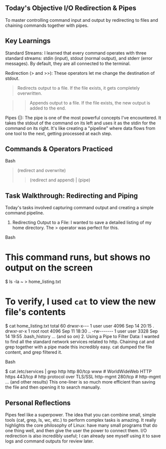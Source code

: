 ## Today's Objective I/O Redirection & Pipes
To master controlling command input and output by redirecting to files and chaining commands together with pipes.

## Key Learnings
Standard Streams: I learned that every command operates with three standard streams: stdin (input), stdout (normal output), and stderr (error messages). By default, they are all connected to the terminal.

Redirection (> and >>): These operators let me change the destination of stdout.

> Redirects output to a file. If the file exists, it gets completely overwritten.

>> Appends output to a file. If the file exists, the new output is added to the end.

Pipes (|): The pipe is one of the most powerful concepts I've encountered. It takes the stdout of the command on its left and uses it as the stdin for the command on its right. It's like creating a "pipeline" where data flows from one tool to the next, getting processed at each step.

## Commands & Operators Practiced
Bash

>   (redirect and overwrite)
>>  (redirect and append)
|   (pipe)
## Task Walkthrough: Redirecting and Piping
Today's tasks involved capturing command output and creating a simple command pipeline.

1. Redirecting Output to a File:
I wanted to save a detailed listing of my home directory. The > operator was perfect for this.

Bash

# This command runs, but shows no output on the screen
$ ls -la ~ > home_listing.txt

# To verify, I used `cat` to view the new file's contents
$ cat home_listing.txt
total 60
drwxr-x--- 1 user user 4096 Sep 14 20:15 .
drwxr-xr-x 1 root root 4096 Sep 11 18:30 ..
-rw------- 1 user user 3328 Sep 14 19:55 .bash_history
... (and so on)
2. Using a Pipe to Filter Data:
I wanted to find all the standard network services related to http. Chaining cat and grep together with a pipe made this incredibly easy. cat dumped the file content, and grep filtered it.

Bash

$ cat /etc/services | grep http
http            80/tcp          www             # WorldWideWeb HTTP
https           443/tcp                         # http protocol over TLS/SSL
http-mgmt       280/tcp                         # http-mgmt
... (and other results)
This one-liner is so much more efficient than saving the file and then opening it to search manually.

## Personal Reflections
Pipes feel like a superpower. The idea that you can combine small, simple tools (cat, grep, ls, wc, etc.) to perform complex tasks is amazing. It really highlights the core philosophy of Linux: have many small programs that do one thing well, and then give the user the power to connect them. I/O redirection is also incredibly useful; I can already see myself using it to save logs and command outputs for review later.
